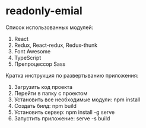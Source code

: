 # readonly-emial

Список использованных модулей:
  1. React
  2. Redux, React-redux, Redux-thunk
  3. Font Awesome
  4. TypeScript
  5. Препроцессор Sass

Кратка инструкция по развертыванию приложения:
  1. Загрузить код проекта
  2. Перейти в папку с проектом
  3. Установить все необходимые модули: npm install
  4. Создать билд: npm build
  5. Установить сервер: npm install -g serve
  6. Запустить приложение: serve -s build
